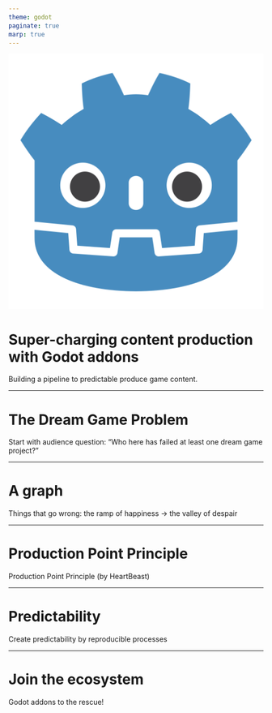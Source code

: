 ```yaml
---
theme: godot
paginate: true
marp: true
---
```


![bg left:40% 60%](assets/godot.png)

# **Super-charging content production with Godot addons**

Building a pipeline to predictable produce game content. 

---

# The Dream Game Problem

Start with audience question: “Who here has failed at least one dream game project?”

---

# A graph

Things that go wrong: the ramp of happiness → the valley of despair

---

# Production Point Principle

Production Point Principle (by HeartBeast)

---

# Predictability

Create predictability by reproducible processes

---

# Join the ecosystem

Godot addons to the rescue!